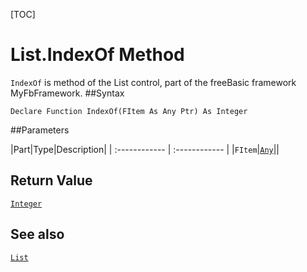 [TOC]
# List.IndexOf Method

`IndexOf` is method of the List control, part of the freeBasic framework MyFbFramework.
##Syntax
```freeBasic
Declare Function IndexOf(FItem As Any Ptr) As Integer
```

##Parameters

|Part|Type|Description|
| :------------ | :------------ |
|`FItem`|[`Any`]("https://www.freebasic.net/wiki/KeyPgAny")||

## Return Value
[`Integer`]("https://www.freebasic.net/wiki/KeyPgInteger")
## See also
[`List`](List.md)
